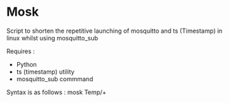 # Mosk
Script to shorten the repetitive launching of mosquitto and ts (Timestamp) in linux whilst using mosquitto_sub

Requires : 
- Python
- ts (timestamp) utility
- mosquitto_sub commmand

Syntax is as follows : 
mosk Temp/+
